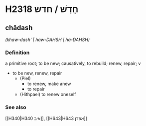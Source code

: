 # H2318 חָדַשׁ / חדש

## châdash

_(khaw-dash' | haw-DAHSH | ha-DAHSH)_

### Definition

a primitive root; to be new; causatively, to rebuild; renew, repair; v

- to be new, renew, repair
  - (Piel)
    - to renew, make anew
    - to repair
  - (Hithpael) to renew oneself

### See also

[[H340|H340 איב]], [[H643|H643 אפדן]]
